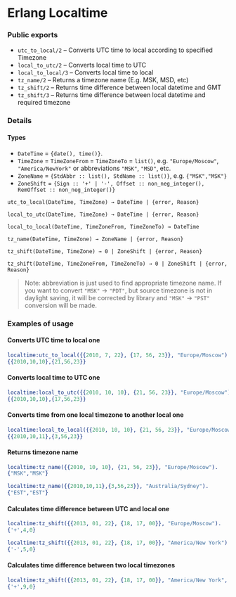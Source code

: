 
Erlang Localtime
===


### Public exports

* `utc_to_local/2` – Converts UTC time to local according to specified Timezone
* `local_to_utc/2` – Converts local time to UTC
* `local_to_local/3` – Converts local time to local
* `tz_name/2` – Returns a timezone name (E.g. MSK, MSD, etc)
* `tz_shift/2` – Returns time difference between local datetime and GMT
* `tz_shift/3` – Returns time difference between local datetime and required timezone

### Details

#### Types
* `DateTime` = `{date(), time()}`.
* `TimeZone` = `TimeZoneFrom` = `TimeZoneTo` = `list()`, e.g. `"Europe/Moscow"`, `"America/NewYork"` or abbreviations `"MSK"`, `"MSD"`, etc.
* `ZoneName` =  `{StdAbbr :: list(), StdName :: list()}`, e.g. `{"MSK","MSK"}`
* `ZoneShift` = `{Sign :: '+' | '-', Offset :: non_neg_integer(), RemOffset :: non_neg_integer()}`

`utc_to_local(DateTime, TimeZone) → DateTime | {error, Reason}`

`local_to_utc(DateTime, TimeZone) → DateTime | {error, Reason}`

`local_to_local(DateTime, TimeZoneFrom, TimeZoneTo) → DateTime`

`tz_name(DateTime, TimeZone) → ZoneName | {error, Reason}`

`tz_shift(DateTime, TimeZone) → 0 | ZoneShift | {error, Reason}`

`tz_shift(DateTime, TimeZoneFrom, TimeZoneTo) → 0 | ZoneShift | {error, Reason}`

>Note: abbreviation is just used to find appropriate timezone name. If you want to convert `"MSK"` → `"PDT"`, but source timezone is not in daylight saving, it will be corrected by library and `"MSK"` → `"PST"` conversion will be made.

### Examples of usage

#### Converts UTC time to local one
```erlang
localtime:utc_to_local({{2010, 7, 22}, {17, 56, 23}}, "Europe/Moscow").
{{2010,10,10},{21,56,23}}
```

#### Converts local time to UTC one
```erlang
localtime:local_to_utc({{2010, 10, 10}, {21, 56, 23}}, "Europe/Moscow").
{{2010,10,10},{17,56,23}}
```

#### Converts time from one local timezone to another local one
```erlang
localtime:local_to_local({{2010, 10, 10}, {21, 56, 23}}, "Europe/Moscow", "Australia/Sydney").
{{2010,10,11},{3,56,23}}
```

#### Returns timezone name
```erlang
localtime:tz_name({{2010, 10, 10}, {21, 56, 23}}, "Europe/Moscow").
{"MSK","MSK"}

localtime:tz_name({{2010,10,11},{3,56,23}}, "Australia/Sydney").
{"EST","EST"}
```

#### Calculates time difference between UTC and local one
```erlang
localtime:tz_shift({{2013, 01, 22}, {18, 17, 00}}, "Europe/Moscow").
{'+',4,0}

localtime:tz_shift({{2013, 01, 22}, {18, 17, 00}}, "America/New York").
{'-',5,0}
```

#### Calculates time difference between two local timezones
```erlang
localtime:tz_shift({{2013, 01, 22}, {18, 17, 00}}, "America/New York", "Europe/Moscow").
{'+',9,0}
```
